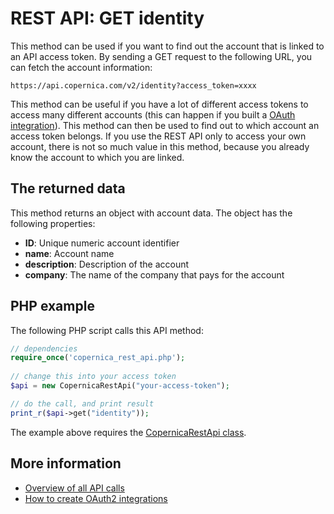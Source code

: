 # REST API: GET identity

This method can be used if you want to find out the account that is linked to
an API access token. By sending a GET request to the following URL, you can
fetch the account information:

`https://api.copernica.com/v2/identity?access_token=xxxx`

This method can be useful if you have a lot of different access tokens to 
access many different accounts (this can happen if you built a 
[OAuth integration](./rest-oauth.md)). This method can then be used to find 
out to which account an access token belongs. If you use the REST API only
to access your own account, there is not so much value in this method, because
you already know the account to which you are linked.

## The returned data

This method returns an object with account data. The object has the following
properties:

* **ID**: Unique numeric account identifier
* **name**: Account name
* **description**: Description of the account
* **company**: The name of the company that pays for the account

## PHP example

The following PHP script calls this API method:

```php
// dependencies
require_once('copernica_rest_api.php');
    
// change this into your access token
$api = new CopernicaRestApi("your-access-token");

// do the call, and print result
print_r($api->get("identity"));
```

The example above requires the [CopernicaRestApi class](rest-php).

## More information

* [Overview of all API calls](./rest-api.md)
* [How to create OAuth2 integrations](./rest-oauth.md)
